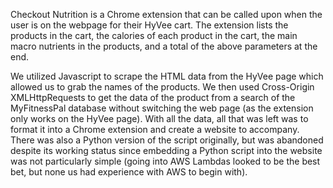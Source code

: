Checkout Nutrition is a Chrome extension that can be called upon when the user is on the webpage for their HyVee cart. The extension lists the products in the cart, the calories of each product in the cart, the main macro nutrients in the products, and a total of the above parameters at the end.

We utilized Javascript to scrape the HTML data from the HyVee page which allowed us to grab the names of the products. We then used Cross-Origin XMLHttpRequests to get the data of the product from a search of the MyFitnessPal database without switching the web page (as the extension only works on the HyVee page). With all the data, all that was left was to format it into a Chrome extension and create a website to accompany. There was also a Python version of the script originally, but was abandoned despite its working status since embedding a Python script into the website was not particularly simple (going into AWS Lambdas looked to be the best bet, but none us had experience with AWS to begin with).
